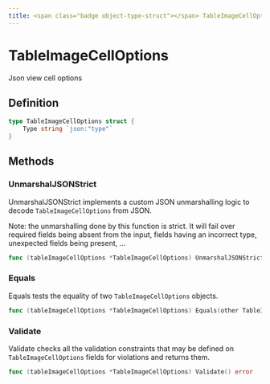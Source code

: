 ```yaml
---
title: <span class="badge object-type-struct"></span> TableImageCellOptions
---
```

# <span class="badge object-type-struct"></span> TableImageCellOptions

Json view cell options

## Definition

```go
type TableImageCellOptions struct {
    Type string `json:"type"`
}
```
## Methods

### <span class="badge object-method"></span> UnmarshalJSONStrict

UnmarshalJSONStrict implements a custom JSON unmarshalling logic to decode `TableImageCellOptions` from JSON.

Note: the unmarshalling done by this function is strict. It will fail over required fields being absent from the input, fields having an incorrect type, unexpected fields being present, …

```go
func (tableImageCellOptions *TableImageCellOptions) UnmarshalJSONStrict(raw []byte) error
```

### <span class="badge object-method"></span> Equals

Equals tests the equality of two `TableImageCellOptions` objects.

```go
func (tableImageCellOptions *TableImageCellOptions) Equals(other TableImageCellOptions) bool
```

### <span class="badge object-method"></span> Validate

Validate checks all the validation constraints that may be defined on `TableImageCellOptions` fields for violations and returns them.

```go
func (tableImageCellOptions *TableImageCellOptions) Validate() error
```

